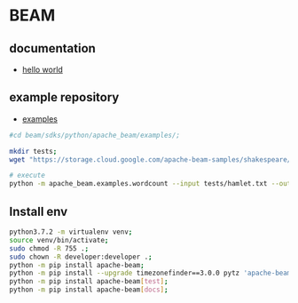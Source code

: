 # BEAM
## documentation
- [hello world](https://beam.apache.org/get-started/quickstart-py/)

## example repository
- [examples](https://github.com/apache/beam/tree/master/sdks/python/apache_beam/examples)
```bash
#cd beam/sdks/python/apache_beam/examples/;

mkdir tests;
wget "https://storage.cloud.google.com/apache-beam-samples/shakespeare/hamlet.txt" tests;

# execute
python -m apache_beam.examples.wordcount --input tests/hamlet.txt --output tests/hamlet.txt.out;
```


## Install env
```bash
python3.7.2 -m virtualenv venv;
source venv/bin/activate;
sudo chmod -R 755 .;
sudo chown -R developer:developer .;
python -m pip install apache-beam;
python -m pip install --upgrade timezonefinder==3.0.0 pytz 'apache-beam[gcp]';
python -m pip install apache-beam[test];
python -m pip install apache-beam[docs];
```
